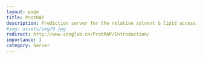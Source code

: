 ```yaml
---
layout: page
title: ProtRAP
description: Prediction server for the relative solvent & lipid accessibility from a given protein sequence
#img: assets/img/9.jpg
redirect: http://www.songlab.cn/ProtRAP/Introduction/
importance: 1
category: Server
---
```



